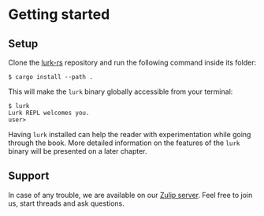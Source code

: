 # Getting started

## Setup

Clone the [lurk-rs](https://github.com/lurk-lab/lurk-rs) repository and run the following command inside its folder:

```
$ cargo install --path .
```

This will make the `lurk` binary globally accessible from your terminal:

```
$ lurk
Lurk REPL welcomes you.
user> 
```

Having `lurk` installed can help the reader with experimentation while going through the book.
More detailed information on the features of the `lurk` binary will be presented on a later chapter.

## Support

In case of any trouble, we are available on our [Zulip server](https://zulip.lurk-lab.com).
Feel free to join us, start threads and ask questions.
